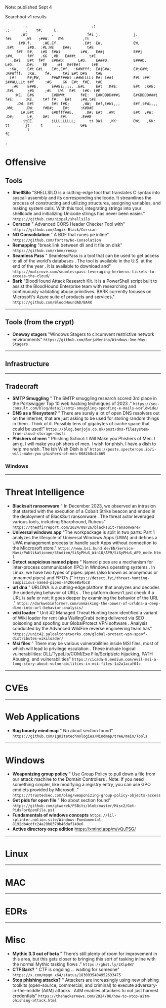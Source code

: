 Note: published Sept 4

Searchbot v1 results


```                                                                                            :                    
        .,                             ,;                                    ,;      .,    t#,     L.            
       ,Wt           .               f#i j.               j.               f#i      ,Wt   ;##W.    EW:        ,ft
      i#D.f.     ;WE.Ef.           .E#t  EW,              EW,            .E#t      i#D.  :#L:WE    E##;       t#E
     f#f  E#,   i#G  E#Wi         i#W,   E##j             E##j          i#W,      f#f   .KG  ,#D   E###t      t#E
   .D#i   E#t  f#f   E#K#D:      L#D.    E###D.           E###D.       L#D.     .D#i    EE    ;#f  E#fE#f     t#E
  :KW,    E#t G#i    E#t,E#f.  :K#Wfff;  E#jG#W;          E#jG#W;    :K#Wfff;  :KW,    f#.     t#i E#t D#G    t#E
  t#f     E#jEW,     E#WEE##Wt i##WLLLLt E#t t##f         E#t t##f   i##WLLLLt t#f     :#G     GK  E#t  f#E.  t#E
   ;#G    E##E.      E##Ei;;;;. .E#L     E#t  :K#E:       E#t  :K#E:  .E#L      ;#G     ;#L   LW.  E#t   t#K: t#E
    :KE.  E#G        E#DWWt       f#E:   E#KDDDD###i      E#KDDDD###i   f#E:     :KE.    t#f f#:   E#t    ;#W,t#E
     .DW: E#t        E#t f#K;      ,WW;  E#f,t#Wi,,,      E#f,t#Wi,,,    ,WW;     .DW:    f#D#;    E#t     :K#D#E
       L#,E#t        E#Dfff##E,     .D#; E#t  ;#W:        E#t  ;#W:       .D#;      L#,    G#t     E#t      .E##E
        jtEE.        jLLLLLLLLL;      tt DWi   ,KK:       DWi   ,KK:        tt       jt     t      ..         G#E
          t                                                                                                    fE
                                                                                                                ,
```
# Offensive

## Tools
* **ShellSilo** "SHELLSILO is a cutting-edge tool that translates C syntax into syscall assembly and its corresponding shellcode. It streamlines the process of constructing and utilizing structures, assigning variables, and making system calls. With this tool, integrating strings into your shellcode and initializing Unicode strings has never been easier." `https://github.com/nixpal/shellsilo`
* **Corscan** " Advanced CORS Header Checker Tool with" `https://github.com/Angix-Black/Corscan`
* **NO Consolidation** " A BOF that runes pe inline" `https://github.com/fortra/No-Consolation`
* **Remapping** "break link between dll and it file on disk" `https://github.com/rbmm/remap`
* **Seamless Pass** " SeamlessPass is a tool that can be used to get access to all of the world’s databases . The tool is available in the U.S. at the end of the year . It is available to download and" `https://malcrove.com/seamlesspass-leveraging-kerberos-tickets-to-access-the-cloud/`
* **Bark** "BloodHound Attack Research Kit. It is a PowerShell script built to assist the BloodHound Enterprise team with researching and continuously validating abuse primitives. BARK currently focuses on Microsoft's Azure suite of products and services." `https://github.com/BloodHoundAD/BARK`

---

## Tools (from the crypt)
* **Oneway stagers** "Windows Stagers to circumvent restrictive network environments" `https://github.com/BorjaMerino/Windows-One-Way-Stagers`

---
## Infrastructure


---
## Tradecraft
* **SMTP Smuggling** " The SMTP smuggling research scored 3rd place in the Portswigger Top 10 web hacking techniques of 2023 ." `https://sec-consult.com/blog/detail/smtp-smuggling-spoofing-e-mails-worldwide/`
* **DNS as a filesystem?** " There are surely a lot of open DNS resolvers out on the internet, that are just asking to be used for storing random things in them . Think of it. Possibly tens of gigabytes of cache space that could be used!" `https://blog.benjojo.co.uk/post/dns-filesystem-true-cloud-storage-dnsfs`
* **Phishers of men** " Phishing School: I Will Make you Phishers of Men. I am g. I will make you phishers of men. I wish for phish. I have a dish to help me wish. The Ish Wish Dish is a" `https://posts.specterops.io/i-will-make-you-phishers-of-men-608268c4c669`

### Windows

---
# Threat Intelligence 
* **Blacksuit ransomware** " In December 2023, we observed an intrusion that started with the execution of a Cobalt Strike beacon and ended in the deployment of BlackSuit ransomware . The threat actor leveraged various tools, including Sharphound, Rubeus" `https://thedfirreport.com/2024/08/26/blacksuit-ransomware/`
* **Universal windows app** "The workpackage is split in two parts: Part 1 analyzes the lifecycle of Universal Windows Apps (UWA) and defines a UWA management process to handle such Apps without connection to the Miccrosoft store." `https://www.bsi.bund.de/EN/Service-Navi/Publikationen/Studien/SiSyPHuS_Win10/AP9/SiSyPHuS_AP9_node.html`
* **Detect suspicious named pipes** " Named pipes are a mechanism for inter-process communication (IPC) in Windows operating systems . In Linux, we have two types of pipes: pipes (also known as anonymous or unnamed pipes) and FIFO’s (" `https://detect.fyi/threat-hunting-suspicious-named-pipes-a4206e8a4bc8`
* **url dna** " URLDNA is a cutting-edge platform that analyzes and decodes the underlying behavior of URLs . The platform doesn’t just check if a URL is safe or not; it goes deeper by examining the behavior of the URL ." `https://darkwebinformer.com/unmasking-the-power-of-urldna-a-deep-dive-into-url-behavior-analysis/`
* **wiki loader** " Unit 42 Managed Threat Hunting team identified a variant of Wiki loader for rent (aka WailingCrab) being delivered via SEO poisoning and spoofing our GlobalProtect VPN software . Analysis conducted by the Advanced WildFire reverse engineering team has" `https://unit42.paloaltonetworks.com/global-protect-vpn-spoof-distributes-wikiloader/`
* **Msi files** " There may be various vulnerabilities inside MSI files, most of which will lead to privilege escalation . These include logical vulnerabilities: DLL/TypeLib/COM/Exe File/Script/etc hijacking, PATH Abusing, and vulnerabilities" `https://cicada-8.medium.com/evil-msi-a-long-story-about-vulnerabilities-in-msi-files-1a2a1acaf01c`


---
# CVEs

---
# Web Applications
* **Bug bounty mind map** " No about section found" `https://github.com/Ignitetechnologies/Mindmap/tree/main/Tools`

---
# Windows
* **Weaponizing group policy** " Use Group Policy to pull down a file from our attack machine to the Domain Controllers . Note: If you need something simpler, like modifying a registry entry, you can use GPO cmdlets provided by Microsoft ." `https://trustedsec.com/blog/weaponizing-group-policy-objects-access`
* **Get pids for open file** " No about section found" `https://github.com/gtworek/PSBits/blob/master/Misc2/Get-PidsForOpenFile.ps1`
* **Fundamentals of windows concepts** `https://lil-splinter.notion.site/Windows-Fundamental-8192db4cdfc24a20b8370b46daf149e6`
* **Active directory oscp edition** https://xmind.app/m/vQuTSG/

---
# Linux 


---
# MAC

---
# EDRs

---
# Misc
* **Mythic 3.3 out of beta** " There’s still plenty of room for improvement in this area, but this gets closer to bringing this sort of tasking inline with the normal Mythic tasking flows ." `https://ghst.ly/3Xlp4W7`
* **CTF Bark?** " CTF is ongoing ... waiting for someone" `https://x.com/mpgn_x64/status/1830035404952633475`
* **Stop phishing attacks?** " Attackers are increasingly using new phishing toolkits (open-source, commercial, and criminal) to execute adversary-in-the-middle (AitM) attacks . AitM enables attackers to not just harvest credentials" `https://thehackernews.com/2024/08/how-to-stop-aitm-phishing-attack.html`
